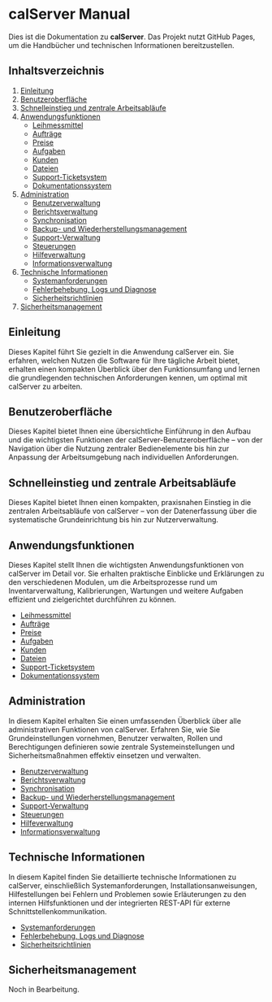 # calServer Manual

Dies ist die Dokumentation zu **calServer**. Das Projekt nutzt GitHub Pages, um die Handbücher und technischen Informationen bereitzustellen.

## Inhaltsverzeichnis

1. [Einleitung](docs/einleitung.md)
2. [Benutzeroberfläche](docs/benutzeroberflaeche.md)
3. [Schnelleinstieg und zentrale Arbeitsabläufe](docs/schnelleinstieg-und-zentrale-arbeitsablaeufe.md)
4. [Anwendungsfunktionen](docs/anwendungsfunktionen.md)
   - [Leihmessmittel](docs/anwendungsfunktionen/leihmessmittel.md)
   - [Aufträge](docs/anwendungsfunktionen/auftraege.md)
   - [Preise](docs/anwendungsfunktionen/preise.md)
   - [Aufgaben](docs/anwendungsfunktionen/aufgaben.md)
   - [Kunden](docs/anwendungsfunktionen/kunden.md)
   - [Dateien](docs/anwendungsfunktionen/dateien.md)
   - [Support-Ticketsystem](docs/anwendungsfunktionen/support-ticketsystem.md)
   - [Dokumentationssystem](docs/anwendungsfunktionen/dokumentationssystem.md)
5. [Administration](docs/administration.md)
   - [Benutzerverwaltung](docs/administration/benutzerverwaltung.md)
   - [Berichtsverwaltung](docs/administration/berichtsverwaltung.md)
   - [Synchronisation](docs/administration/synchronisation.md)
   - [Backup- und Wiederherstellungsmanagement](docs/administration/backup-wiederherstellungsmanagement.md)
   - [Support-Verwaltung](docs/administration/support-verwaltung.md)
   - [Steuerungen](docs/administration/steuerungen.md)
   - [Hilfeverwaltung](docs/administration/hilfeverwaltung.md)
   - [Informationsverwaltung](docs/administration/informationsverwaltung.md)
6. [Technische Informationen](docs/technische-informationen.md)
   - [Systemanforderungen](docs/technische-informationen/systemanforderungen.md)
   - [Fehlerbehebung, Logs und Diagnose](docs/technische-informationen/fehlerbehebung-logs-diagnose.md)
   - [Sicherheitsrichtlinien](docs/technische-informationen/sicherheitsrichtlinien.md)
7. [Sicherheitsmanagement](docs/sicherheitsmanagement.md)

## Einleitung
Dieses Kapitel führt Sie gezielt in die Anwendung calServer ein. Sie erfahren, welchen Nutzen die Software für Ihre tägliche Arbeit bietet, erhalten einen kompakten Überblick über den Funktionsumfang und lernen die grundlegenden technischen Anforderungen kennen, um optimal mit calServer zu arbeiten.

## Benutzeroberfläche
Dieses Kapitel bietet Ihnen eine übersichtliche Einführung in den Aufbau und die wichtigsten Funktionen der calServer-Benutzeroberfläche – von der Navigation über die Nutzung zentraler Bedienelemente bis hin zur Anpassung der Arbeitsumgebung nach individuellen Anforderungen.

## Schnelleinstieg und zentrale Arbeitsabläufe
Dieses Kapitel bietet Ihnen einen kompakten, praxisnahen Einstieg in die zentralen Arbeitsabläufe von calServer – von der Datenerfassung über die systematische Grundeinrichtung bis hin zur Nutzerverwaltung.

## Anwendungsfunktionen
Dieses Kapitel stellt Ihnen die wichtigsten Anwendungsfunktionen von calServer im Detail vor. Sie erhalten praktische Einblicke und Erklärungen zu den verschiedenen Modulen, um die Arbeitsprozesse rund um Inventarverwaltung, Kalibrierungen, Wartungen und weitere Aufgaben effizient und zielgerichtet durchführen zu können.

- [Leihmessmittel](docs/anwendungsfunktionen/leihmessmittel.md)
- [Aufträge](docs/anwendungsfunktionen/auftraege.md)
- [Preise](docs/anwendungsfunktionen/preise.md)
- [Aufgaben](docs/anwendungsfunktionen/aufgaben.md)
- [Kunden](docs/anwendungsfunktionen/kunden.md)
- [Dateien](docs/anwendungsfunktionen/dateien.md)
- [Support-Ticketsystem](docs/anwendungsfunktionen/support-ticketsystem.md)
- [Dokumentationssystem](docs/anwendungsfunktionen/dokumentationssystem.md)

## Administration
In diesem Kapitel erhalten Sie einen umfassenden Überblick über alle administrativen Funktionen von calServer. Erfahren Sie, wie Sie Grundeinstellungen vornehmen, Benutzer verwalten, Rollen und Berechtigungen definieren sowie zentrale Systemeinstellungen und Sicherheitsmaßnahmen effektiv einsetzen und verwalten.

- [Benutzerverwaltung](docs/administration/benutzerverwaltung.md)
- [Berichtsverwaltung](docs/administration/berichtsverwaltung.md)
- [Synchronisation](docs/administration/synchronisation.md)
- [Backup- und Wiederherstellungsmanagement](docs/administration/backup-wiederherstellungsmanagement.md)
- [Support-Verwaltung](docs/administration/support-verwaltung.md)
- [Steuerungen](docs/administration/steuerungen.md)
- [Hilfeverwaltung](docs/administration/hilfeverwaltung.md)
- [Informationsverwaltung](docs/administration/informationsverwaltung.md)

## Technische Informationen
In diesem Kapitel finden Sie detaillierte technische Informationen zu calServer, einschließlich Systemanforderungen, Installationsanweisungen, Hilfestellungen bei Fehlern und Problemen sowie Erläuterungen zu den internen Hilfsfunktionen und der integrierten REST-API für externe Schnittstellenkommunikation.

- [Systemanforderungen](docs/technische-informationen/systemanforderungen.md)
- [Fehlerbehebung, Logs und Diagnose](docs/technische-informationen/fehlerbehebung-logs-diagnose.md)
- [Sicherheitsrichtlinien](docs/technische-informationen/sicherheitsrichtlinien.md)

## Sicherheitsmanagement
Noch in Bearbeitung.
